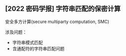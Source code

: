 ## [2022 密码学报] 字符串匹配的保密计算

安全多方计算(secure multiparty computation, SMC)

涉及问题：

- 字符串模式匹配
- 含通配符的字符串匹配问题

